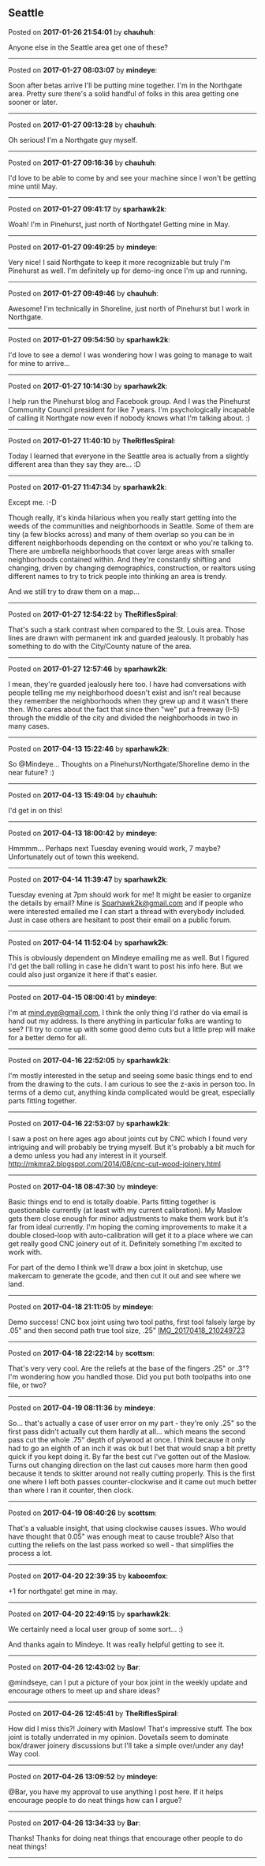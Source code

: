 ## Seattle
Posted on **2017-01-26 21:54:01** by **chauhuh**:

Anyone else in the Seattle area get one of these?

---

Posted on **2017-01-27 08:03:07** by **mindeye**:

Soon after betas arrive I'll be putting mine together. I'm in the Northgate area. Pretty sure there's a solid handful of folks in this area getting one sooner or later.

---

Posted on **2017-01-27 09:13:28** by **chauhuh**:

Oh serious! I'm a Northgate guy myself.

---

Posted on **2017-01-27 09:16:36** by **chauhuh**:

I'd love to be able to come by and see your machine since I won't be getting mine until May.

---

Posted on **2017-01-27 09:41:17** by **sparhawk2k**:

Woah! I'm in Pinehurst, just north of Northgate! Getting mine in May.

---

Posted on **2017-01-27 09:49:25** by **mindeye**:

Very nice! I said Northgate to keep it more recognizable but truly I'm Pinehurst as well. I'm definitely up for demo-ing once I'm up and running.

---

Posted on **2017-01-27 09:49:46** by **chauhuh**:

Awesome! I'm technically in Shoreline, just north of Pinehurst but I work in Northgate.

---

Posted on **2017-01-27 09:54:50** by **sparhawk2k**:

I'd love to see a demo! I was wondering how I was going to manage to wait for mine to arrive...

---

Posted on **2017-01-27 10:14:30** by **sparhawk2k**:

I help run the Pinehurst blog and Facebook group. And I was the Pinehurst Community Council president for like 7 years. I'm psychologically incapable of calling it Northgate now even if nobody knows what I'm talking about. :)

---

Posted on **2017-01-27 11:40:10** by **TheRiflesSpiral**:

Today I learned that everyone in the Seattle area is actually from a slightly different area than they say they are... :D

---

Posted on **2017-01-27 11:47:34** by **sparhawk2k**:

Except me. :-D

Though really, it's kinda hilarious when you really start getting into the weeds of the communities and neighborhoods in Seattle. Some of them are tiny (a few blocks across) and many of them overlap so you can be in different neighborhoods depending on the context or who you're talking to. There are umbrella neighborhoods that cover large areas with smaller neighborhoods contained within. And they're constantly shifting and changing, driven by changing demographics, construction, or realtors using different names to try to trick people into thinking an area is trendy.

And we still try to draw them on a map...

---

Posted on **2017-01-27 12:54:22** by **TheRiflesSpiral**:

That's such a stark contrast when compared to the St. Louis area. Those lines are drawn with permanent ink and guarded jealously. It probably has something to do with the City/County nature of the area.

---

Posted on **2017-01-27 12:57:46** by **sparhawk2k**:

I mean, they're guarded jealously here too. I have had conversations with people telling me my neighborhood doesn't exist and isn't real because they remember the neighborhoods when they grew up and it wasn't there then. Who cares about the fact that since then "we" put a freeway (I-5) through the middle of the city and divided the neighborhoods in two in many cases.

---

Posted on **2017-04-13 15:22:46** by **sparhawk2k**:

So @Mindeye... Thoughts on a Pinehurst/Northgate/Shoreline demo in the near future? :)

---

Posted on **2017-04-13 15:49:04** by **chauhuh**:

I'd get in on this!

---

Posted on **2017-04-13 18:00:42** by **mindeye**:

Hmmmm... Perhaps next Tuesday evening would work, 7 maybe? Unfortunately out of town this weekend.

---

Posted on **2017-04-14 11:39:47** by **sparhawk2k**:

Tuesday evening at 7pm should work for me! It might be easier to organize the details by email? Mine is Sparhawk2k@gmail.com and if people who were interested emailed me I can start a thread with everybody included. Just in case others are hesitant to post their email on a public forum.

---

Posted on **2017-04-14 11:52:04** by **sparhawk2k**:

This is obviously dependent on Mindeye emailing me as well. But I figured I'd get the ball rolling in case he didn't want to post his info here. But we could also just organize it here if that's easier.

---

Posted on **2017-04-15 08:00:41** by **mindeye**:

I'm at mind.eye@gmail.com, I think the only thing I'd rather do via email is hand out my address. Is there anything in particular folks are wanting to see? I'll try to come up with some good demo cuts but a little prep will make for a better demo for all.

---

Posted on **2017-04-16 22:52:05** by **sparhawk2k**:

I'm mostly interested in the setup and seeing some basic things end to end from the drawing to the cuts. I am curious to see the z-axis in person too. In terms of a demo cut, anything kinda complicated would be great, especially parts fitting together.

---

Posted on **2017-04-16 22:53:07** by **sparhawk2k**:

I saw a post on here ages ago about joints cut by CNC which I found very intriguing and will probably be trying myself. But it's probably a bit much for a demo unless you had any interest in it yourself. http://mkmra2.blogspot.com/2014/08/cnc-cut-wood-joinery.html

---

Posted on **2017-04-18 08:47:30** by **mindeye**:

Basic things end to end is totally doable. Parts fitting together is questionable currently (at least with my current calibration). My Maslow gets them close enough for minor adjustments to make them work but it's far from ideal currently. I'm hoping the coming improvements to make it a double closed-loop with auto-calibration will get it to a place where we can get really good CNC joinery out of it. Definitely something I'm excited to work with.

For part of the demo I think we'll draw a box joint in sketchup, use makercam to generate the gcode, and then cut it out and see where we land.

---

Posted on **2017-04-18 21:11:05** by **mindeye**:

Demo success! CNC box joint using two tool paths, first tool falsely large by .05" and then second path true tool size, .25" [IMG_20170418_210249723](//muut.com/u/maslowcnc/s3/:maslowcnc:yUZZ:img_20170418_210249723.jpg.jpg)

---

Posted on **2017-04-18 22:22:14** by **scottsm**:

That's very very cool. Are the reliefs at the base of the fingers .25" or .3"? I'm wondering how you handled those. Did you put both toolpaths into one file, or two?

---

Posted on **2017-04-19 08:11:36** by **mindeye**:

So... that's actually a case of user error on my part - they're only .25" so the first pass didn't actually cut them hardly at all... which means the second pass cut the whole .75" depth of plywood at once. I think because it only had to go an eighth of an inch it was ok but I bet that would snap a bit pretty quick if you kept doing it. By far the best cut I've gotten out of the Maslow. Turns out changing direction on the last cut causes more harm then good because it tends to skitter around not really cutting properly. This is the first one where I left both passes counter-clockwise and it came out much better than where I ran it counter, then clock.

---

Posted on **2017-04-19 08:40:26** by **scottsm**:

That's a valuable insight, that using clockwise causes issues. Who would have thought that 0.05" was enough meat to cause trouble? Also that cutting the reliefs on the last pass worked so well - that simplifies the process a lot.

---

Posted on **2017-04-20 22:39:35** by **kaboomfox**:

+1 for northgate! get mine in may.

---

Posted on **2017-04-20 22:49:15** by **sparhawk2k**:

We certainly need a local user group of some sort... :)

And thanks again to Mindeye. It was really helpful getting to see it.

---

Posted on **2017-04-26 12:43:02** by **Bar**:

@mindseye, can I put a picture of your box joint in the weekly update and encourage others to meet up and share ideas?

---

Posted on **2017-04-26 12:45:41** by **TheRiflesSpiral**:

How did I miss this?! Joinery with Maslow! That's impressive stuff. The box joint is totally underrated in my opinion. Dovetails seem to dominate box/drawer joinery discussions but I'll take a simple over/under any day! Way cool.

---

Posted on **2017-04-26 13:09:52** by **mindeye**:

@Bar, you have my approval to use anything I post here. If it helps encourage people to do neat things how can I argue?

---

Posted on **2017-04-26 13:34:33** by **Bar**:

Thanks! Thanks for doing neat things that encourage other people to do neat things!

---

